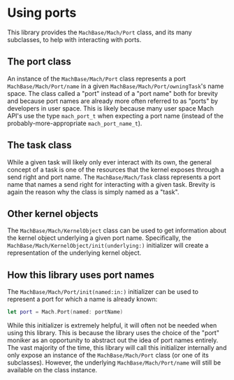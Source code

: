 # Using ports

This library provides the ``MachBase/Mach/Port`` class, and its many subclasses, to help with interacting with ports.

## The port class

An instance of the ``MachBase/Mach/Port`` class represents a port ``MachBase/Mach/Port/name`` in a given ``MachBase/Mach/Port/owningTask``'s name space. The class called a "port" instead of a "port name" both for brevity and because port names are already more often referred to as "ports" by developers in user space. This is likely because many user space Mach API's use the type `mach_port_t` when expecting a port name (instead of the probably-more-appropriate `mach_port_name_t`).

## The task class

While a given task will likely only ever interact with its own, the general concept of a task is one of the resources that the kernel exposes through a send right and port name. The ``MachBase/Mach/Task`` class represents a port name that names a send right for interacting with a given task. Brevity is again the reason why the class is simply named as a "task".

## Other kernel objects

The ``MachBase/Mach/KernelObject`` class can be used to get information about the kernel object underlying a given port name. Specifically, the ``MachBase/Mach/KernelObject/init(underlying:)`` initializer will create a representation of the underlying kernel object.

## How this library uses port names

The ``MachBase/Mach/Port/init(named:in:)`` initializer can be used to represent a port for which a name is already known:

```swift
let port = Mach.Port(named: portName)
```

While this initializer is extremely helpful, it will often not be needed when using this library. This is because the library uses the choice of the "port" moniker as an opportunity to abstract out the idea of port names entirely.  The vast majority of the time, this library will call this initializer internally and only expose an instance of the ``MachBase/Mach/Port`` class (or one of its subclasses). However, the underlying ``MachBase/Mach/Port/name`` will still be available on the class instance.